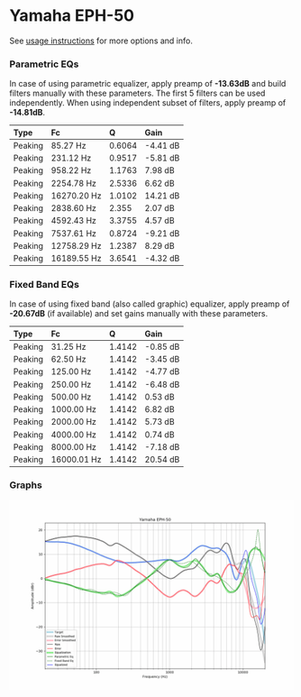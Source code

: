 # Yamaha EPH-50
See [usage instructions](https://github.com/jaakkopasanen/AutoEq#usage) for more options and info.

### Parametric EQs
In case of using parametric equalizer, apply preamp of **-13.63dB** and build filters manually
with these parameters. The first 5 filters can be used independently.
When using independent subset of filters, apply preamp of **-14.81dB**.

| Type    | Fc          |      Q | Gain     |
|:--------|:------------|:-------|:---------|
| Peaking | 85.27 Hz    | 0.6064 | -4.41 dB |
| Peaking | 231.12 Hz   | 0.9517 | -5.81 dB |
| Peaking | 958.22 Hz   | 1.1763 | 7.98 dB  |
| Peaking | 2254.78 Hz  | 2.5336 | 6.62 dB  |
| Peaking | 16270.20 Hz | 1.0102 | 14.21 dB |
| Peaking | 2838.60 Hz  | 2.355  | 2.07 dB  |
| Peaking | 4592.43 Hz  | 3.3755 | 4.57 dB  |
| Peaking | 7537.61 Hz  | 0.8724 | -9.21 dB |
| Peaking | 12758.29 Hz | 1.2387 | 8.29 dB  |
| Peaking | 16189.55 Hz | 3.6541 | -4.32 dB |

### Fixed Band EQs
In case of using fixed band (also called graphic) equalizer, apply preamp of **-20.67dB**
(if available) and set gains manually with these parameters.

| Type    | Fc          |      Q | Gain     |
|:--------|:------------|:-------|:---------|
| Peaking | 31.25 Hz    | 1.4142 | -0.85 dB |
| Peaking | 62.50 Hz    | 1.4142 | -3.45 dB |
| Peaking | 125.00 Hz   | 1.4142 | -4.77 dB |
| Peaking | 250.00 Hz   | 1.4142 | -6.48 dB |
| Peaking | 500.00 Hz   | 1.4142 | 0.53 dB  |
| Peaking | 1000.00 Hz  | 1.4142 | 6.82 dB  |
| Peaking | 2000.00 Hz  | 1.4142 | 5.73 dB  |
| Peaking | 4000.00 Hz  | 1.4142 | 0.74 dB  |
| Peaking | 8000.00 Hz  | 1.4142 | -7.18 dB |
| Peaking | 16000.01 Hz | 1.4142 | 20.54 dB |

### Graphs
![](./Yamaha%20EPH-50.png)